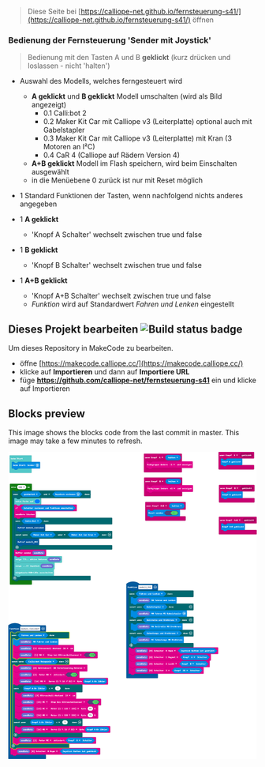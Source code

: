 
> Diese Seite bei [https://calliope-net.github.io/fernsteuerung-s41/](https://calliope-net.github.io/fernsteuerung-s41/) öffnen

### Bedienung der Fernsteuerung 'Sender mit Joystick'

> Bedienung mit den Tasten A und B **geklickt** (kurz drücken und loslassen - nicht 'halten')

* Auswahl des Modells, welches ferngesteuert wird
  * **A geklickt** und **B geklickt** Modell umschalten (wird als Bild angezeigt)
    * 0.1 Calli:bot 2
    * 0.2 Maker Kit Car mit Calliope v3 (Leiterplatte) optional auch mit Gabelstapler
    * 0.3 Maker Kit Car mit Calliope v3 (Leiterplatte) mit Kran (3 Motoren an I²C)
    * 0.4 CaR 4 (Calliope auf Rädern Version 4)
  * **A+B geklickt** Modell im Flash speichern, wird beim Einschalten ausgewählt
  * in die Menüebene 0 zurück ist nur mit Reset möglich

* 1 Standard Funktionen der Tasten, wenn nachfolgend nichts anderes angegeben
* 1 **A geklickt** 
  * 'Knopf A Schalter' wechselt zwischen true und false
* 1 **B geklickt**
  * 'Knopf B Schalter' wechselt zwischen true und false
* 1 **A+B geklickt**
  * 'Knopf A+B Schalter' wechselt zwischen true und false
  * *Funktion* wird auf Standardwert *Fahren und Lenken* eingestellt





## Dieses Projekt bearbeiten ![Build status badge](https://github.com/calliope-net/fernsteuerung-s41/workflows/MakeCode/badge.svg)

Um dieses Repository in MakeCode zu bearbeiten.

* öffne [https://makecode.calliope.cc/](https://makecode.calliope.cc/)
* klicke auf **Importieren** und dann auf **Importiere URL**
* füge **https://github.com/calliope-net/fernsteuerung-s41** ein und klicke auf Importieren

## Blocks preview

This image shows the blocks code from the last commit in master.
This image may take a few minutes to refresh.

![A rendered view of the blocks](https://github.com/calliope-net/fernsteuerung-s41/raw/master/.github/makecode/blocks.png)

